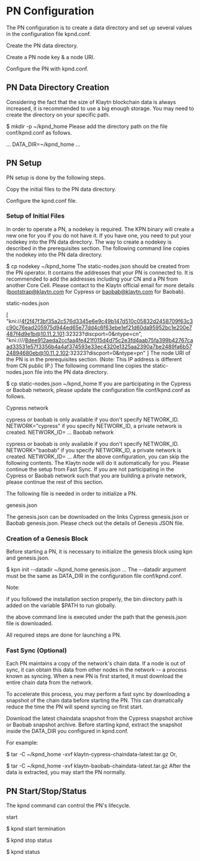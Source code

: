 # PN Configuration

The PN configuration is to create a data directory and set up several values in the configuration file kpnd.conf.

Create the PN data directory.

Create a PN node key & a node URI.

Configure the PN with kpnd.conf.

## PN Data Directory Creation
Considering the fact that the size of Klaytn blockchain data is always increased, it is recommended to use a big enough storage. You may need to create the directory on your specific path.

$ mkdir -p ~/kpnd_home
Please add the directory path on the file conf/kpnd.conf as follows.

...
DATA_DIR=~/kpnd_home
...
## PN Setup
PN setup is done by the following steps.

Copy the initial files to the PN data directory.

Configure the kpnd.conf file.

### Setup of Initial Files
In order to operate a PN, a nodekey is required. The KPN binary will create a new one for you if you do not have it. If you have one, you need to put your nodekey into the PN data directory. The way to create a nodekey is described in the prerequisites section. The following command line copies the nodekey into the PN data directory.

$ cp nodekey ~/kpnd_home
The static-nodes.json should be created from the PN operator. It contains the addresses that your PN is connected to. It is recommended to add the addresses including your CN and a PN from another Core Cell. Please contact to the Klaytn official email for more details (bootstrap@klaytn.com for Cypress or baobab@klaytn.com for Baobab).

static-nodes.json

[
  "kni://4f2f47f3bf35a2c576d3345e6e9c49b147d510c05832d2458709f63c3c90c76ead205975d944ed65e77dd4c6f63ebe1ef21d60da95952bc1e200e7487f4d9e1b@10.11.2.101:32323?discport=0&ntype=cn",
  "kni:////8dee912aeda2ccfaa4fe421f015d4d75c2e3fd4aab75fa399b42767caad33531e57f3356b4a4af374593e33ec4320e1325aa2390a7be2489fa6b5724894680eb@10.11.2.102:32323?discport=0&ntype=pn"
]
The node URI of the PN is in the prerequisites section. (Note: This IP address is different from CN public IP.) The following command line copies the static-nodes.json file into the PN data directory.

$ cp static-nodes.json ~/kpnd_home
If you are participating in the Cypress or Baobab network, please update the configuration file conf/kpnd.conf as follows.

Cypress network

 cypress or baobab is only available if you don't specify NETWORK_ID.
NETWORK="cypress"
 if you specify NETWORK_ID, a private network is created.
NETWORK_ID=
...
Baobab network

 cypress or baobab is only available if you don't specify NETWORK_ID.
NETWORK="baobab"
 if you specify NETWORK_ID, a private network is created.
NETWORK_ID=
...
After the above configuration, you can skip the following contents. The Klaytn node will do it automatically for you. Please continue the setup from Fast Sync.
If you are not participating in the Cypress or Baobab network such that you are building a private network, please continue the rest of this section.

The following file is needed in order to initialize a PN.

genesis.json

The genesis.json can be downloaded on the links Cypress genesis.json or Baobab genesis.json. Please check out the details of Genesis JSON file.

### Creation of a Genesis Block
Before starting a PN, it is necessary to initialize the genesis block using kpn and genesis.json.

$ kpn init --datadir ~/kpnd_home genesis.json
...
The --datadir argument must be the same as DATA_DIR in the configuration file conf/kpnd.conf.

Note:

if you followed the installation section properly, the bin directory path is added on the variable $PATH to run globally.

the above command line is executed under the path that the genesis.json file is downloaded.

All required steps are done for launching a PN.

### Fast Sync (Optional)
Each PN maintains a copy of the network's chain data. If a node is out of sync, it can obtain this data from other nodes in the network -- a process known as syncing. When a new PN is first started, it must download the entire chain data from the network.

To accelerate this process, you may perform a fast sync by downloading a snapshot of the chain data before starting the PN. This can dramatically reduce the time the PN will spend syncing on first start.

Download the latest chaindata snapshot from the Cypress snapshot archive or Baobab snapshot archive. Before starting kpnd, extract the snapshot inside the DATA_DIR you configured in kpnd.conf.

For example:

$ tar -C ~/kpnd_home -xvf klaytn-cypress-chaindata-latest.tar.gz
Or,

$ tar -C ~/kpnd_home -xvf klaytn-baobab-chaindata-latest.tar.gz
After the data is extracted, you may start the PN normally.

## PN Start/Stop/Status
The kpnd command can control the PN's lifecycle.

start

$ kpnd start
termination

$ kpnd stop
status

$ kpnd status
